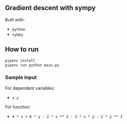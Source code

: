 ## Gradient descent with sympy

Built with:
- `python`
- `sympy`

## How to run

```sh
pipenv install
pipenv run python main.py
```

### Sample input

For dependent variables:
- `x y`

For function:
- `4 * x + 6 * y - 2 * x ** 2 - 2 * x * y - 2 * y ** 2`
